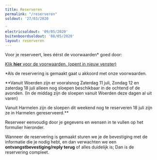 ```yaml
---
title: Reserveren
permalink: "/reserveren"
soldout: '27/03/2020

'
electricsoldout: '09/05/2020'
buitenboordsoldout: '08/05/2020'
layout: reserveren
---
```


Voor je reserveert, lees éérst de voorwaarden* goed door:

[Klik **hier** voor de voorwaarden. (opent in nieuw venster)](http://descheepsjongens.nl/voorwaarden)

*Als de reservering is gemaakt gaat u akkoord met onze voorwaarden.

**Vanuit Woerden zijn er vooralsnog
Zaterdag 11 juli, Zondag 12 en zaterdag 18 juli alleen nog sloepen beschikbaar in de ochtend of de avonden.   (In de middag zijn de sloepen vanuit Woerden deze dagen al uit varen)

Vanuit Harmelen zijn de sloepen dit weekend nog te reserveren   18 juli zijn ze in Harmelen gereserveerd.**

Reserveer eenvoudig door je gegevens en wensen in te vullen op het formulier hieronder.

Wanneer de reservering is gemaakt sturen we je de bevestiging met de informatie die je nodig hebt, en dan verwachten we een **ontvangstbevestiging/reply terug** of alles duidelijk is; Dan is de reservering compleet.